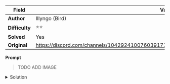 |Field|Value|
|---|---|
|**Author**|Illyngo (Bird)|
|**Difficulty**|⭐⭐|
|**Solved**|Yes|
|**Original**|https://discord.com/channels/1042924100760391710/1110625554476040323/1146614027875794954|

**Prompt**
> TODO ADD IMAGE

<details>
  <summary>Solution</summary>
  
TO BE STUDIED
</details>
